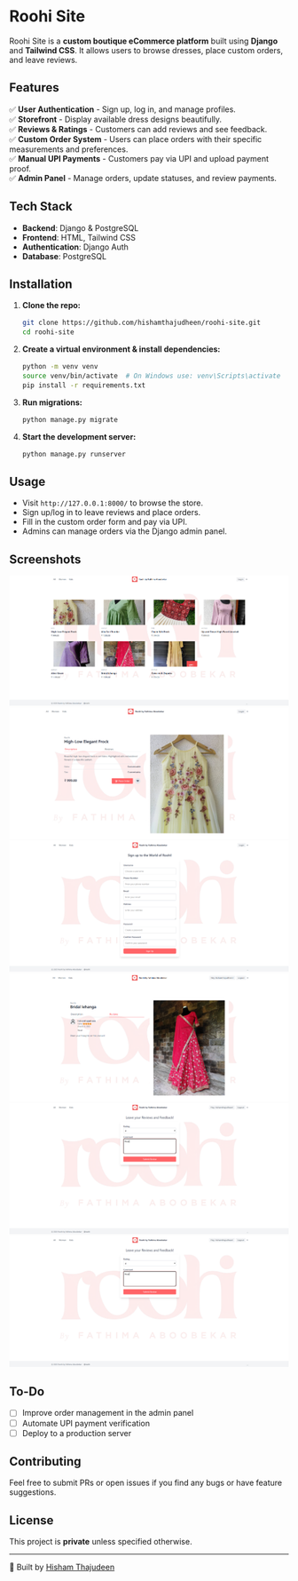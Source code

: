 # Roohi Site

Roohi Site is a **custom boutique eCommerce platform** built using **Django** and **Tailwind CSS**. It allows users to browse dresses, place custom orders, and leave reviews.

## Features

✅ **User Authentication** - Sign up, log in, and manage profiles.  
✅ **Storefront** - Display available dress designs beautifully.  
✅ **Reviews & Ratings** - Customers can add reviews and see feedback.  
✅ **Custom Order System** - Users can place orders with their specific measurements and preferences.  
✅ **Manual UPI Payments** - Customers pay via UPI and upload payment proof.  
✅ **Admin Panel** - Manage orders, update statuses, and review payments.  

## Tech Stack

- **Backend**: Django & PostgreSQL  
- **Frontend**: HTML, Tailwind CSS  
- **Authentication**: Django Auth  
- **Database**: PostgreSQL  

## Installation

1. **Clone the repo:**
   ```bash
   git clone https://github.com/hishamthajudheen/roohi-site.git
   cd roohi-site
   ```

2. **Create a virtual environment & install dependencies:**
   ```bash
   python -m venv venv
   source venv/bin/activate  # On Windows use: venv\Scripts\activate
   pip install -r requirements.txt
   ```

3. **Run migrations:**
   ```bash
   python manage.py migrate
   ```

4. **Start the development server:**
   ```bash
   python manage.py runserver
   ```

## Usage

- Visit `http://127.0.0.1:8000/` to browse the store.
- Sign up/log in to leave reviews and place orders.
- Fill in the custom order form and pay via UPI.
- Admins can manage orders via the Django admin panel.

## Screenshots


![Homepage](https://github.com/hishamthajudheen/roohi-site/blob/master/screenshots/store-front.png)
![Product Page](https://github.com/hishamthajudheen/roohi-site/blob/master/screenshots/product-details.png)
![User Registration](https://github.com/hishamthajudheen/roohi-site/blob/master/screenshots/signup.png)
![User Reviews](https://github.com/hishamthajudheen/roohi-site/blob/master/screenshots/review-list.png) 
![User Reviews-Add](https://github.com/hishamthajudheen/roohi-site/blob/master/screenshots/review-add.png)
![User Reviews-Add](https://github.com/hishamthajudheen/roohi-site/blob/master/screenshots/review-add.png)

## To-Do

- [ ] Improve order management in the admin panel
- [ ] Automate UPI payment verification
- [ ] Deploy to a production server

## Contributing
Feel free to submit PRs or open issues if you find any bugs or have feature suggestions.

## License
This project is **private** unless specified otherwise.

---
🚀 Built by [Hisham Thajudeen](https://github.com/hishamthajudheen)
